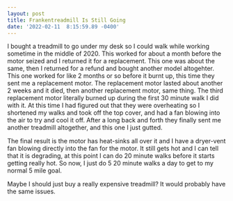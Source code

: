 ```yaml
--- 
layout: post 
title: Frankentreadmill Is Still Going 
date: '2022-02-11  8:15:59.89 -0400' 
--- 
```

I bought a treadmill to go under my desk so I could walk while working sometime in the middle of 2020. This worked for about a 
month before the motor seized and I returned it for a replacement. This one was about the same, then I returned for a refund and 
bought another model altogehter. This one worked for like 2 months or so before it burnt up, this time they sent me a 
replacement motor. The replacement motor lasted about another 2 weeks and it died, then another replacement motor, same thing. 
The third replacement motor literally burned up during the first 30 minute walk I did with it. At this time I had figured out 
that they were overheating so I shortened my walks and took off the top cover, and had a fan blowing into the air to try and 
cool it off. After a long back and forth they finally sent me another treadmill altogether, and this one I just gutted. 

The final result is the motor has heat-sinks all over it and I have a dryer-vent fan blowing directly into the fan for the 
motor. It still gets hot and I can tell that it is degrading, at this point I can do 20 minute walks before it starts getting 
really hot. So now, I just do 5 20 minute walks a day to get to my normal 5 mile goal. 

Maybe I should just buy a really expensive treadmill? It would probably have the same issues. 
